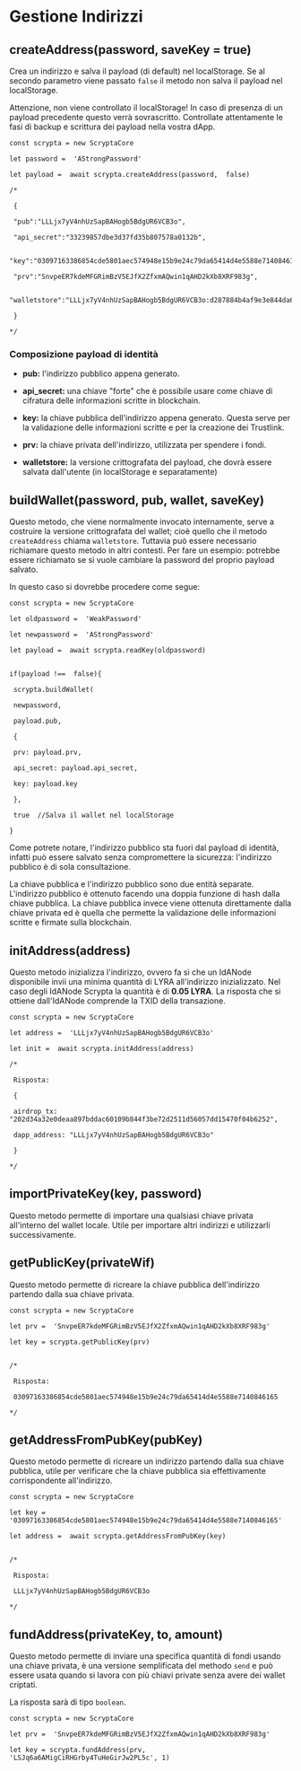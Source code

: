 # Gestione Indirizzi
## createAddress(password, saveKey = true)

Crea un indirizzo e salva il payload (di default) nel localStorage. Se al secondo parametro viene passato `false` il metodo non salva il payload nel localStorage.

Attenzione, non viene controllato il localStorage! In caso di presenza di un payload precedente questo verrà sovrascritto. Controllate attentamente le fasi di backup e scrittura dei payload nella vostra dApp.
```
const scrypta = new ScryptaCore

let password =  'AStrongPassword'

let payload =  await scrypta.createAddress(password,  false)

/*

 {

 "pub":"LLLjx7yV4nhUzSapBAHogb5BdgUR6VCB3o",

 "api_secret":"33239857dbe3d37fd35b807578a0132b",

 "key":"03097163386854cde5801aec574948e15b9e24c79da65414d4e5588e7140846165",

 "prv":"SnvpeER7kdeMFGRimBzV5EJfX2ZfxmAQwin1qAHD2kXb8XRF983g",

 "walletstore":"LLLjx7yV4nhUzSapBAHogb5BdgUR6VCB3o:d287884b4af9e3e844da643646cb17e364cffc018f3704dfe5db1e04429b6a26986c0151a1008403209e6087ba3eaf75c79544ea93437053f60eb527dabba4acee76fad8e9821c4ce3e5cc54e04b0baa100476fb6010a9c426f8372bc9a4f67297244737f9631e02655fff1f10d04fce8f22743b623f024144f1efc7bc91cc3604e8a87a8f080cde7ef140c9f2c1b93d6d5fe275293cc33e8adae78a63ce63e84250fa59e75fb016cb2f4b3871ed32e0e182b56ec4f6578065f782e961606b3e"

 }

*/
```

### Composizione payload di identità

-   **pub:** l'indirizzo pubblico appena generato.
    
-   **api_secret:** una chiave "forte" che è possibile usare come chiave di cifratura delle informazioni scritte in blockchain.
    
-   **key:** la chiave pubblica dell'indirizzo appena generato. Questa serve per la validazione delle informazioni scritte e per la creazione dei Trustlink.
    
-   **prv:** la chiave privata dell'indirizzo, utilizzata per spendere i fondi.
    
-   **walletstore:** la versione crittografata del payload, che dovrà essere salvata dall'utente (in localStorage e separatamente)
    

## buildWallet(password, pub, wallet, saveKey)

Questo metodo, che viene normalmente invocato internamente, serve a costruire la versione crittografata del wallet; cioè quello che il metodo `createAddress` chiama `walletstore`. Tuttavia può essere necessario richiamare questo metodo in altri contesti. Per fare un esempio: potrebbe essere richiamato se si vuole cambiare la password del proprio payload salvato.

In questo caso si dovrebbe procedere come segue:
```
const scrypta = new ScryptaCore

let oldpassword =  'WeakPassword'

let newpassword =  'AStrongPassword'

let payload =  await scrypta.readKey(oldpassword)

​
if(payload !==  false){

 scrypta.buildWallet(

 newpassword, 

 payload.pub,

 {

 prv: payload.prv,

 api_secret: payload.api_secret,

 key: payload.key

 },

 true  //Salva il wallet nel localStorage

}
```


Come potrete notare, l'indirizzo pubblico sta fuori dal payload di identità, infatti può essere salvato senza compromettere la sicurezza: l'indirizzo pubblico è di sola consultazione.

La chiave pubblica e l'indirizzo pubblico sono due entità separate. L'indirizzo pubblico è ottenuto facendo una doppia funzione di hash dalla chiave pubblica. La chiave pubblica invece viene ottenuta direttamente dalla chiave privata ed è quella che permette la validazione delle informazioni scritte e firmate sulla blockchain.

## initAddress(address)

Questo metodo inizializza l'indirizzo, ovvero fa sì che un IdANode disponibile invii una minima quantità di LYRA all'indirizzo inizializzato. Nel caso degli IdANode Scrypta la quantità è di **0.05 LYRA**. La risposta che si ottiene dall'IdANode comprende la TXID della transazione.
```
const scrypta = new ScryptaCore

let address =  'LLLjx7yV4nhUzSapBAHogb5BdgUR6VCB3o'

let init =  await scrypta.initAddress(address)

/*

 Risposta:

 {

 airdrop_tx: "202d34a32e0deaa897bddac60109b844f3be72d2511d56057dd15470f04b6252",

 dapp_address: "LLLjx7yV4nhUzSapBAHogb5BdgUR6VCB3o"

 }

*/
```

## importPrivateKey(key, password) 

Questo metodo permette di importare una qualsiasi chiave privata all'interno del wallet locale. Utile per importare altri indirizzi e utilizzarli successivamente.

## getPublicKey(privateWif)

Questo metodo permette di ricreare la chiave pubblica dell'indirizzo partendo dalla sua chiave privata.
```
const scrypta = new ScryptaCore

let prv =  'SnvpeER7kdeMFGRimBzV5EJfX2ZfxmAQwin1qAHD2kXb8XRF983g'

let key = scrypta.getPublicKey(prv)


/*

 Risposta: 

 03097163386854cde5801aec574948e15b9e24c79da65414d4e5588e7140846165

*/
```

## getAddressFromPubKey(pubKey)

Questo metodo permette di ricreare un indirizzo partendo dalla sua chiave pubblica, utile per verificare che la chiave pubblica sia effettivamente corrispondente all'indirizzo.
```
const scrypta = new ScryptaCore

let key =  '03097163386854cde5801aec574948e15b9e24c79da65414d4e5588e7140846165'

let address =  await scrypta.getAddressFromPubKey(key)


/*

 Risposta: 

 LLLjx7yV4nhUzSapBAHogb5BdgUR6VCB3o

*/
```

## fundAddress(privateKey, to, amount)

Questo metodo permette di inviare una specifica quantità di fondi usando una chiave privata, è una versione semplificata del methodo `send` e può essere usata quando si lavora con più chiavi private senza avere dei wallet criptati.

La risposta sarà di tipo `boolean`.

```
const scrypta = new ScryptaCore

let prv =  'SnvpeER7kdeMFGRimBzV5EJfX2ZfxmAQwin1qAHD2kXb8XRF983g'

let key = scrypta.fundAddress(prv, 'LSJq6a6AMigCiRHGrby4TuHeGirJw2PL5c', 1)

```